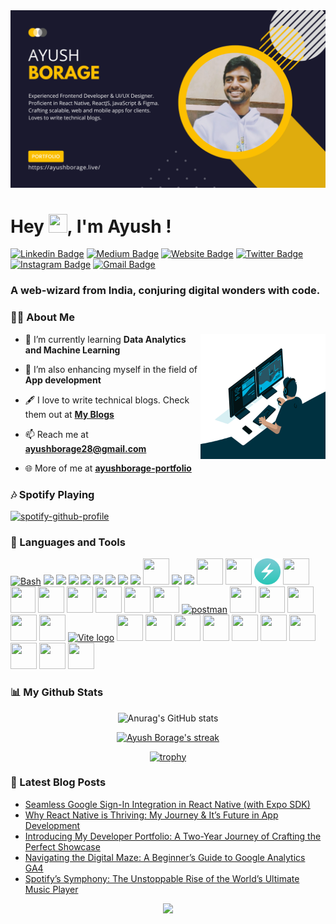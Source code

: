 <img  alt="my banner"  src="cover photo.png" /> 
<h1 align="left">Hey <img src="https://github.com/TheDudeThatCode/TheDudeThatCode/blob/master/Assets/Hi.gif" width="30px" height="30px"/>, I'm Ayush !</h1>

[![Linkedin Badge](https://img.shields.io/badge/-ayushborage-blue?style=flat&logo=Linkedin&logoColor=white&link=https://www.linkedin.com/in/ayush-borage-3ab166225/)](https://www.linkedin.com/in/ayush-borage-3ab166225/)
[![Medium Badge](https://img.shields.io/badge/-@ayushborage28-000000?style=flat&labelColor=000000&logo=Medium&link=https://medium.com/@ayushborage28)](https://medium.com/@ayushborage28)
[![Website Badge](https://img.shields.io/badge/-ayushborage.live-47CCCC?style=flat&logo=Google-Chrome&logoColor=white&link=https://ayushborage-portfolio.vercel.app/)](https://ayushborage-portfolio.vercel.app/)
[![Twitter Badge](https://img.shields.io/badge/-@ayushborage-1ca0f1?style=flat&labelColor=1ca0f1&logo=twitter&logoColor=white&link=https://twitter.com/i/flow/login?redirect_after_login=%2FAyushBorage)](https://twitter.com/i/flow/login?redirect_after_login=%2FAyushBorage)
[![Instagram Badge](https://img.shields.io/badge/-@itsayush__02-purple?style=flat&logo=instagram&logoColor=white&link=https://www.instagram.com/itsayush_02/)](https://www.instagram.com/itsayush_02/)
[![Gmail Badge](https://img.shields.io/badge/-ayushborage28-c14438?style=flat&logo=Gmail&logoColor=white&link=mailto:ayushborage28@gmail.com)](mailto:ayushborage28@gmail.com)

<h3 align="left">A web-wizard from India, conjuring digital wonders with code.</h3>

### 🙋‍♂️ About Me
  <img align="right" alt="GIF" height="200rem" width="200rem" src="code.gif" /> 

- 🌱 I’m currently learning **Data Analytics and Machine Learning**
  
- 🔭 I’m also enhancing myself in the field of **App development**

- 🖋️ I love to write technical blogs. Check them out at **[My Blogs](https://medium.com/@ayushborage28)**


<!-- - 👨‍💻 All of my projects are available at **** -->

- 📫 Reach me at **ayushborage28@gmail.com**
  
- 🌐  More of me at **[ayushborage-portfolio](https://ayushborage-portfolio.vercel.app/)**


### 🎶 Spotify Playing
[![spotify-github-profile](https://spotify-github-profile.kittinanx.com/api/view?uid=31zkadg5ftmi4utyaxt5aq2vpa64&cover_image=true&theme=novatorem&show_offline=false&bar_color=53b14f&bar_color_cover=true)](https://spotify-github-profile.vercel.app/api/view?uid=31zkadg5ftmi4utyaxt5aq2vpa64&redirect=true)



### 🚀 Languages and Tools

<p align="left"> 
    <span><a href="https://www.gnu.org/software/bash"><img alt="Bash" title="Bash" src="https://github.com/cheesits456/cheesits456/raw/master/icons/bash.png" height="42"></a></span>
   <span><a href="https://reactjs.org/" target="_blank"><img src="https://cdn.jsdelivr.net/gh/devicons/devicon/icons/react/react-original.svg"height="42px"/></a></span>
   <span><a href="https://graphql.org/" target="_blank"><img src="https://cdn.jsdelivr.net/gh/devicons/devicon/icons/graphql/graphql-plain.svg"height="42px" /></a></span>
   <span><a href="https://graphcms.com/" target="_blank"><img src="https://avatars.githubusercontent.com/u/31031438?s=200&v=4" height="42px"/></a></span>
    <span><a href="https://apollographql.com/" target="_blank"><img src="https://img.icons8.com/color/58/000000/apollo.png" height="42px"/></a></span>
    <span><a href="https://developer.mozilla.org/en-US/docs/Web/JavaScript" target="_blank"><img src="https://cdn.jsdelivr.net/gh/devicons/devicon/icons/javascript/javascript-original.svg" height="42px"/></a></span> 
    <span><a href="https://go.dev/doc/" target="_blank"><img src="https://cdn.jsdelivr.net/gh/devicons/devicon/icons/go/go-original.svg"height="42px"/></a></span>
    <span><a href="https://www.python.org/doc/" target="_blank"><img src="https://cdn.jsdelivr.net/gh/devicons/devicon/icons/python/python-original.svg"height="42px"/></a></span>
   <span><a href="https://www.typescriptlang.org/" target="_blank"><img src="https://cdn.jsdelivr.net/gh/devicons/devicon/icons/typescript/typescript-original.svg" height="42px"/></a></span> 
   <span><a href="https://www.w3.org/html/" target="_blank"><img src="https://cdn.jsdelivr.net/gh/devicons/devicon/icons/html5/html5-original.svg" width="42px" height="42px"/></a></span>
   <span><a href="https://www.w3schools.com/css/" target="_blank"><img src="https://cdn.jsdelivr.net/gh/devicons/devicon/icons/css3/css3-original.svg"height="42px"/></a></span>
   <span><a href="https://www.framer.com/motion/" target="_blank"><img src="https://user-images.githubusercontent.com/22095598/123793419-f5528800-d8e1-11eb-8c5f-e2dad45a9c81.png"height="42px"/></a></span>
   <span><a href="https://sass-lang.com/"target="_blank"><img src="https://cdn.jsdelivr.net/gh/devicons/devicon/icons/sass/sass-original.svg"height="42px" width="42px"/></a></span>
   <span><a href="https://mui.com/" target="_blank"><img src="https://cdn.jsdelivr.net/gh/devicons/devicon/icons/materialui/materialui-original.svg"height="42px" width="42px"/></a></span>
   <span><a href="https://chakra-ui.com/" target="_blank"><img src="https://raw.githubusercontent.com/chakra-ui/chakra-ui/0f0c764465ee27178b94e026f6d6eafd9c23c09d/logo/logomark-colored.svg"height="42px" width="42px"rounded-corners/></a></span>
   <span><a href="https://getbootstrap.com" target="_blank"><img src="https://cdn.jsdelivr.net/gh/devicons/devicon/icons/bootstrap/bootstrap-plain.svg" width="42px" height="42px"/></a></span>
  <span><a href="https://www.canva.com/" target="_blank"><img src="https://cdn.jsdelivr.net/gh/devicons/devicon/icons/canva/canva-original.svg"height="42px" width="40px"/></a></span>
  <span><a href="https://nodejs.org" target="_blank"><img src="https://cdn.jsdelivr.net/gh/devicons/devicon/icons/nodejs/nodejs-original.svg" width="42px"height="42px"/></a></span>
   <span><a href="https://www.npmjs.com/" target="_blank"><img src="https://cdn.jsdelivr.net/gh/devicons/devicon/icons/npm/npm-original-wordmark.svg"height="42px" width="42px"/></a></span>
   <span><a "href="https://www.mysql.com/" target="_blank"><img src="https://cdn.jsdelivr.net/gh/devicons/devicon/icons/mysql/mysql-original.svg"height="42px"width="42px"/></a></span>
  <span><a href="https://www.mongodb.com/" target="_blank"><img src="https://cdn.jsdelivr.net/gh/devicons/devicon/icons/mongodb/mongodb-original-wordmark.svg" width="42px" height="42px"/></a></span>
    <span><a href="https://www.postgresql.org/" target="_blank"><img src="https://cdn.jsdelivr.net/gh/devicons/devicon/icons/postgresql/postgresql-original.svg" width="42px" height="42px"/></a></span>
  <span><a href="https://postman.com" target="_blank"><img src="https://www.vectorlogo.zone/logos/getpostman/getpostman-icon.svg" alt="postman" width="42px" height="42px"/></a></span>  
  <span><a href="https://git-scm.com/" target="_blank"><img src="https://cdn.jsdelivr.net/gh/devicons/devicon/icons/git/git-original.svg"width="42px" height="42px"/></a></span>
   <span><a href="https://github.com/"target="_blank"><img src="https://img.icons8.com/nolan/64/github.png"width="42px"height="42px"/></a></span>
 <span><a href="https://www.heroku.com/" target="_blank"><img src="https://cdn.jsdelivr.net/gh/devicons/devicon/icons/heroku/heroku-original.svg"width="42px"height="42px"/></a></span>
 <span><a href="https://www.netlify.com/" target="_blank"><img src="https://cdn.freebiesupply.com/logos/large/2x/netlify-logo-png-transparent.png" width="42px"height="42px"/></a></span>
  <span><a href="https://www.w3schools.com/cpp/"target="_blank"><img src="https://img.icons8.com/color/48/000000/c-plus-plus-logo.png"width="42px"height="42px"/></a></span>
  <span><a href="https://vitejs.dev/" target="_blank"><img width="42px"height="42px"src="https://vitejs.dev/logo.svg"alt="Vite logo"></a></span>
  <span><a href="https://firebase.google.com/" target="_blank"><img src="https://cdn.jsdelivr.net/gh/devicons/devicon/icons/firebase/firebase-plain.svg" width="42px" height="42px"/></a></span>
  <span><a href="https://www.figma.com/" target="_blank"><img src="https://cdn.jsdelivr.net/gh/devicons/devicon/icons/figma/figma-original.svg"width="42px" height="42px"/></a></span>
   <span><a href="https://docusaurus.io/" target="_blank"><img src="https://api.iconify.design/logos/docusaurus.svg" width="42px" height="42px" /></a></span>
  <span><a href="https://web3js.readthedocs.io/en/v1.7.0/"><img src="https://seeklogo.com/images/W/web3js-logo-62DEE79B50-seeklogo.com.png" width="42px" height="42px"/></a></span>
  <span><a href="https://trufflesuite.com/ganache/"><img src="https://seeklogo.com/images/T/truffle-logo-2DC7EBABF2-seeklogo.com.png" width="42px" height="42px"/></a></span>
  <span><a href="https://testing-library.com/docs/react-testing-library/intro/"><img src="https://testing-library.com/img/octopus-128x128.png" width="42px" height="42px"/></a></span>
   <span><a href="https://en.wikipedia.org/wiki/Markdown"><img src="https://img.icons8.com/officel/80/000000/markdown.png" width="42px" height="42px"/></a></span>
  <span><a href="https://github.com/facebook/jest"><img src="https://cdn.jsdelivr.net/gh/devicons/devicon/icons/jest/jest-plain.svg" width="42px" height="42px"/></a></span>
   <span><a href="https://www.docker.com/"><img src="https://cdn.jsdelivr.net/gh/devicons/devicon/icons/docker/docker-plain.svg" width="42px" height="42px"/></a></span>
  <span><a href="https://github.com/features/actions"><img src="https://avatars.githubusercontent.com/u/44036562?s=200&v=4" width="42px" height="42px"/></a></span> 
</p>



### 📊 My Github Stats
<div display="flex" align="center">
 
![Anurag's GitHub stats](https://github-readme-stats.vercel.app/api?username=ayushborage28&show_icons=true&theme=tokyonight)
 
 
  
<p align="center">
    <a href="https://github.com/ayushborage28/github-readme-streak-stats">
        <img title="🔥 Get streak stats for your profile at git.io/streak-stats" alt="Ayush Borage's streak" src="https://github-readme-streak-stats.herokuapp.com?user=ayushborage28&theme=blueberry_duo&hide_border=true"/>
    </a>
</p>

[![trophy](https://github-profile-trophy.vercel.app/?username=ayushborage28&theme=onedark)](https://github.com/ayushborage28/github-profile-trophy)

 </div>



 ### 📕 Latest Blog Posts
<!-- BLOG-POST-LIST:START -->
- [Seamless Google Sign-In Integration in React Native &lpar;with Expo SDK&rpar;](https://medium.com/@ayushborage28/seamless-google-sign-in-integration-in-react-native-with-expo-sdk-5b98ff0ac96a?source=rss-6c3b128db287------2)
- [Why React Native is Thriving: My Journey &amp; It’s Future in App Development](https://medium.com/@ayushborage28/why-react-native-is-thriving-my-journey-its-future-in-app-development-d531bc4cc280?source=rss-6c3b128db287------2)
- [Introducing My Developer Portfolio: A Two-Year Journey of Crafting the Perfect Showcase](https://dev.to/ayushborage28/introducing-my-developer-portfolio-a-two-year-journey-of-crafting-the-perfect-showcase-2ikp)
- [Navigating the Digital Maze: A Beginner’s Guide to Google Analytics GA4](https://medium.com/@ayushborage28/beginners-guide-to-google-analytics-ga4-56760a2b1648?source=rss-6c3b128db287------2)
- [Spotify’s Symphony: The Unstoppable Rise of the World’s Ultimate Music Player](https://medium.com/@ayushborage28/spotifys-symphony-the-unstoppable-rise-of-the-world-s-ultimate-music-player-1411d0a3e3df?source=rss-6c3b128db287------2)
<!-- BLOG-POST-LIST:END -->







 <div align="center">   
<a href="https://github.com/ayushboraeg28/github-profile-views-counter">
    <img src="https://komarev.com/ghpvc/?username=ayushborage28">
</a>
  </div>



